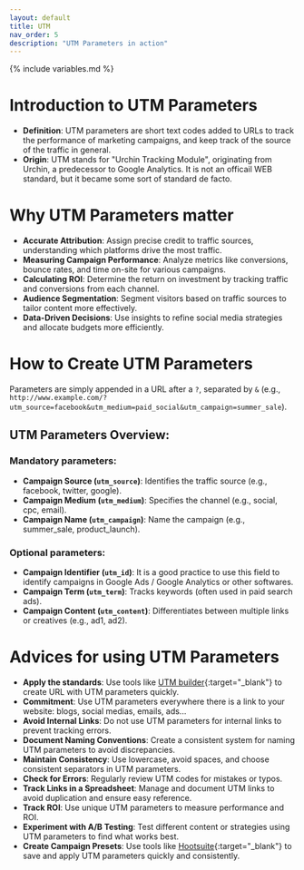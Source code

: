 ```yaml
---
layout: default
title: UTM
nav_order: 5
description: "UTM Parameters in action"
---
```

{% include variables.md %}

# Introduction to UTM Parameters
* **Definition**: UTM parameters are short text codes added to URLs to track the performance of marketing campaigns, and keep track of the source of the traffic in general.
* **Origin**: UTM stands for "Urchin Tracking Module", originating from Urchin, a predecessor to Google Analytics. It is not an officail WEB standard, but it became some sort of standard de facto.

# Why UTM Parameters matter
* **Accurate Attribution**: Assign precise credit to traffic sources, understanding which platforms drive the most traffic.
* **Measuring Campaign Performance**: Analyze metrics like conversions, bounce rates, and time on-site for various campaigns.
* **Calculating ROI**: Determine the return on investment by tracking traffic and conversions from each channel.
* **Audience Segmentation**: Segment visitors based on traffic sources to tailor content more effectively.
* **Data-Driven Decisions**: Use insights to refine social media strategies and allocate budgets more efficiently.

# How to Create UTM Parameters
Parameters are simply appended in a URL after a ``?``, separated by ``&`` (e.g., ``http://www.example.com/?utm_source=facebook&utm_medium=paid_social&utm_campaign=summer_sale``).
## UTM Parameters Overview:
### Mandatory parameters:
* **Campaign Source (``utm_source``)**: Identifies the traffic source (e.g., facebook, twitter, google).
* **Campaign Medium (``utm_medium``)**: Specifies the channel (e.g., social, cpc, email).
* **Campaign Name (``utm_campaign``)**: Name the campaign (e.g., summer_sale, product_launch).
### Optional parameters:
* **Campaign Identifier (``utm_id``)**: It is a good practice to use this field to identify campaigns in Google Ads / Google Analytics or other softwares.
* **Campaign Term (``utm_term``)**: Tracks keywords (often used in paid search ads).
* **Campaign Content (``utm_content``)**: Differentiates between multiple links or creatives (e.g., ad1, ad2).

# Advices for using UTM Parameters
* **Apply the standards**: Use tools like [UTM builder](https://utmbuilder.net/){:target="_blank"} to create URL with UTM parameters quickly.
* **Commitment**: Use UTM parameters everywhere there is a link to your website: blogs, social medias, emails, ads...
* **Avoid Internal Links**: Do not use UTM parameters for internal links to prevent tracking errors.
* **Document Naming Conventions**: Create a consistent system for naming UTM parameters to avoid discrepancies.
* **Maintain Consistency**: Use lowercase, avoid spaces, and choose consistent separators in UTM parameters.
* **Check for Errors**: Regularly review UTM codes for mistakes or typos.
* **Track Links in a Spreadsheet**: Manage and document UTM links to avoid duplication and ensure easy reference.
* **Track ROI**: Use unique UTM parameters to measure performance and ROI.
* **Experiment with A/B Testing**: Test different content or strategies using UTM parameters to find what works best.
* **Create Campaign Presets**: Use tools like [Hootsuite](https://www.hootsuite.com/){:target="_blank"} to save and apply UTM parameters quickly and consistently.
